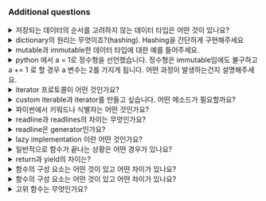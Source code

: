 
### Additional questions


<details>
    <summary>저장되는 데이터의 순서를 고려하지 않는 데이터 타입은 어떤 것이 있나요?</summary>
    * mapping 방식의 dictionary
    * 집합을 표현하는 set
    * 직접 데이터를 표현하는 int, float 등
</details>

<details>
    <summary>dictionary의 원리는 무엇이죠?(hashing). Hashing을 간단하게 구현해주세요</summary>
</details>

<details>
    <summary> mutable과 immutable한 데이터 타입에 대한 예를 들어주세요.</summary>

</details>

<details>
    <summary> python 에서 a = 1로 정수형을 선언했습니다. 정수형은 immutable임에도 불구하고 a += 1 로 할 경우 a 변수는 2를 가지게 됩니다.
    어떤 과정이 발생하는건지 설명해주세요. </summary>

</details>

<details>
    <summary> iterator 프로토콜이 어떤 것인가요? </summary>
    * 참고 : https://shoark7.github.io/programming/python/iterable-iterator-generator-in-python
</details>

<details>
    <summary> custom iterable과 iterator를 만들고 싶습니다. 어떤 메소드가 필요할까요? </summary>
    * 참고 : https://shoark7.github.io/programming/python/iterable-iterator-generator-in-python
</details>

<details>
    <summary> 파이썬에서 키워드나 식별자는 어떤 것인가요? </summary>
    * 참고 : https://www.delftstack.com/ko/tutorial/python-3-basic-tutorial/keywords-and-identifiers/#:~:text=%EB%8C%80%ED%95%B4%20%EC%84%A4%EB%AA%85%ED%95%A9%EB%8B%88%EB%8B%A4.-,%ED%8C%8C%EC%9D%B4%EC%8D%AC%20%ED%82%A4%EC%9B%8C%EB%93%9C,33%20%EA%B0%9C%EC%9D%98%20%ED%82%A4%EC%9B%8C%EB%93%9C%EA%B0%80%20%EC%9E%88%EC%8A%B5%EB%8B%88%EB%8B%A4.
    * 참고 : https://velog.io/@davkim1030/Python-101-2%EC%9E%A5.-%EC%98%88%EC%95%BD%EC%96%B4-%ED%82%A4%EC%9B%8C%EB%93%9C-%EB%B3%80%EC%88%98-%EC%83%81%EC%88%98-%EC%83%81%EC%88%98-%EB%A6%AC%ED%84%B0%EB%9F%B4
</details>


<details>
    <summary> readline과 readlines의 차이는 무엇인가요? </summary>
    * readline : 파일을 한줄씩 읽는다.
    * readlines : 파일을 한번에 읽어 리스트로 반환
</details>

<details>
    <summary> readline은 generator인가요? </summary>
    * Nope.
    * 참고 : https://jdridgeway.com/python-3-generators/#:~:text=Note%3A%20both%20readline(size),are%20used%20for%20example%20purposes.
</details>

<details>
    <summary> lazy implementation 이란 어떤 것인가요? </summary>
    * 참고 : https://www.delftstack.com/ko/tutorial/python-3-basic-tutorial/keywords-and-identifiers/#:~:text=%EB%8C%80%ED%95%B4%20%EC%84%A4%EB%AA%85%ED%95%A9%EB%8B%88%EB%8B%A4.-,%ED%8C%8C%EC%9D%B4%EC%8D%AC%20%ED%82%A4%EC%9B%8C%EB%93%9C,33%20%EA%B0%9C%EC%9D%98%20%ED%82%A4%EC%9B%8C%EB%93%9C%EA%B0%80%20%EC%9E%88%EC%8A%B5%EB%8B%88%EB%8B%A4.
    * 참고 : https://velog.io/@davkim1030/Python-101-2%EC%9E%A5.-%EC%98%88%EC%95%BD%EC%96%B4-%ED%82%A4%EC%9B%8C%EB%93%9C-%EB%B3%80%EC%88%98-%EC%83%81%EC%88%98-%EC%83%81%EC%88%98-%EB%A6%AC%ED%84%B0%EB%9F%B4
</details>

<details>
    <summary> 일반적으로 함수가 끝나는 상황은 어떤 경우가 있나요? </summary>
    * return을 만나거나
    * exception을 만나거나
    * 함수의 끝을 만나거나( return None의 형태가 되겠지)
</details>

<details>
    <summary> return과 yield의 차이는? </summary>
    * yield는 함수의 끝나고 다시 시작되는 control 기능을 합니다.
</details>

<details>
    <summary> 함수의 구성 요소는 어떤 것이 있고 어떤 차이가 있나요? </summary>
    - 매개변수(parameter) : 함수의 정의에서 전달받은 인수를 함수 내부로 전달하기 위해 사용하는 변수
    - 인수(argument) : 함수가 호출될 때 함수로 값을 전달해주는 값
</details>

<details>
    <summary> 함수의 구성 요소는 어떤 것이 있고 어떤 차이가 있나요? </summary>
    - 매개변수(parameter) : 함수의 정의에서 전달받은 인수를 함수 내부로 전달하기 위해 사용하는 변수
    - 인수(argument) : 함수가 호출될 때 함수로 값을 전달해주는 값
</details>

<details>
    <summary> 고위 함수는 무엇인가요? </summary>
    - 참고 : https://velog.io/@shchoice/First-class-Function%EC%9D%BC%EA%B8%89-%ED%95%A8%EC%88%98-Higher-order-Function%EA%B3%A0%EC%9C%84-%ED%95%A8%EC%88%98
</details>